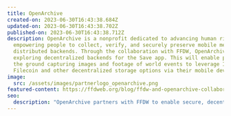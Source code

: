 ```yaml
---
title: OpenArchive
created-on: 2023-06-30T16:43:38.684Z
updated-on: 2023-06-30T16:43:38.702Z
published-on: 2023-06-30T16:43:38.712Z
description: OpenArchive is a nonprofit dedicated to advancing human rights by
  empowering people to collect, verify, and securely preserve mobile media using
  distributed backends. Through the collaboration with FFDW, OpenArchive is
  exploring decentralized backends for the Save app. This will enable people on
  the ground capturing images and footage of world events to leverage IPFS and
  Filecoin and other decentralized storage options via their mobile device.
image:
  src: /assets/images/partnerlogo_openarchive.png
featured-content: https://ffdweb.org/blog/ffdw-and-openarchive-collaborate-to-deploy-decentralized-archive-for-human-rights-data/
seo:
  description: "OpenArchive partners with FFDW to enable secure, decentralized preservation of human rights media through their Save app, leveraging IPFS and Filecoin for mobile-first documentation."
---
```

